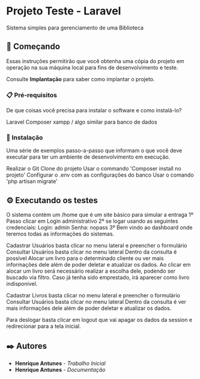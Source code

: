 # Projeto Teste - Laravel 

Sistema simples para gerenciamento de uma Biblioteca

## 🚀 Começando

Essas instruções permitirão que você obtenha uma cópia do projeto em operação na sua máquina local para fins de desenvolvimento e teste.

Consulte **Implantação** para saber como implantar o projeto.

### 📋 Pré-requisitos

De que coisas você precisa para instalar o software e como instalá-lo?

Laravel
Composer
xampp / algo similar para banco de dados

### 🔧 Instalação

Uma série de exemplos passo-a-passo que informam o que você deve executar para ter um ambiente de desenvolvimento em execução.

Realizar o Git Clone do projeto
Usar o commando 'Composer install no projeto'
Configurar o .env com as configurações do banco
Usar o comando 'php artisan migrate'

## ⚙️ Executando os testes

O sistema contém um /home que é um site básico para simular a entraga
1º Passo clicar em Login administrativo
2º se logar usando as seguintes credenciais: Login: admin Senha: nopass
3º Bem vindo ao dashboard onde teremos todas as informações do sistemas.

Cadastrar Usuários basta clicar no menu lateral e preencher o formulário
Consultar Usuários basta clicar no menu lateral
  Dentro da consulta é possível Alocar um livro para o determinado cliente ou ver mais informações dele além de poder deletar e atualizar os dados.
    Ao clicar em alocar um livro será necessário realizar a escolha dele, podendo ser buscado via filtro.
      Caso já tenha sido emprestado, irá aparecer como livro indisponível.

  Cadastrar Livros basta clicar no menu lateral e preencher o formulário
  Consultar Usuários basta clicar no menu lateral
    Dentro da consulta é ver mais informações dele além de poder deletar e atualizar os dados.

  Para deslogar basta clicar em logout que vai apagar os dados da session e redirecionar para a tela inicial.  

## ✒️ Autores

* **Henrique Antunes** - *Trabalho Inicial*
* **Henrique Antunes** - *Documentação*
